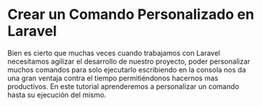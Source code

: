 # Crear un Comando Personalizado en Laravel
Bien es cierto que muchas veces cuando trabajamos con Laravel necesitamos agilizar el desarrollo de nuestro proyecto, poder personalizar muchos comandos para solo ejecutarlo escribiendo en la consola nos da una gran ventaja contra el tiempo permitiéndonos hacernos mas productivos. En este tutorial aprenderemos a personalizar un comando hasta su ejecución del mismo.
